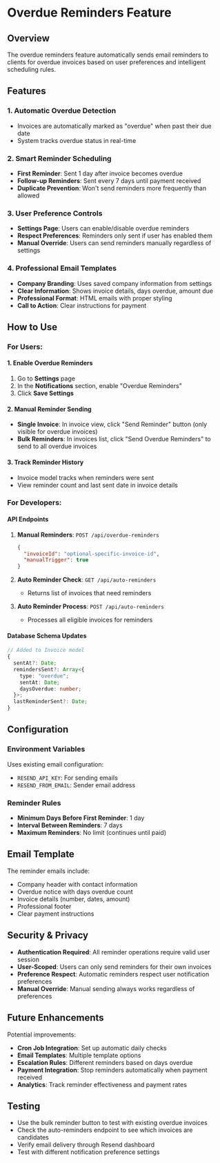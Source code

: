 # Overdue Reminders Feature

## Overview

The overdue reminders feature automatically sends email reminders to clients for overdue invoices based on user preferences and intelligent scheduling rules.

## Features

### 1. Automatic Overdue Detection

- Invoices are automatically marked as "overdue" when past their due date
- System tracks overdue status in real-time

### 2. Smart Reminder Scheduling

- **First Reminder**: Sent 1 day after invoice becomes overdue
- **Follow-up Reminders**: Sent every 7 days until payment received
- **Duplicate Prevention**: Won't send reminders more frequently than allowed

### 3. User Preference Controls

- **Settings Page**: Users can enable/disable overdue reminders
- **Respect Preferences**: Reminders only sent if user has enabled them
- **Manual Override**: Users can send reminders manually regardless of settings

### 4. Professional Email Templates

- **Company Branding**: Uses saved company information from settings
- **Clear Information**: Shows invoice details, days overdue, amount due
- **Professional Format**: HTML emails with proper styling
- **Call to Action**: Clear instructions for payment

## How to Use

### For Users:

#### 1. Enable Overdue Reminders

1. Go to **Settings** page
2. In the **Notifications** section, enable "Overdue Reminders"
3. Click **Save Settings**

#### 2. Manual Reminder Sending

- **Single Invoice**: In invoice view, click "Send Reminder" button (only visible for overdue invoices)
- **Bulk Reminders**: In invoices list, click "Send Overdue Reminders" to send to all overdue invoices

#### 3. Track Reminder History

- Invoice model tracks when reminders were sent
- View reminder count and last sent date in invoice details

### For Developers:

#### API Endpoints

1. **Manual Reminders**: `POST /api/overdue-reminders`

   ```json
   {
     "invoiceId": "optional-specific-invoice-id",
     "manualTrigger": true
   }
   ```

2. **Auto Reminder Check**: `GET /api/auto-reminders`
   - Returns list of invoices that need reminders

3. **Auto Reminder Process**: `POST /api/auto-reminders`
   - Processes all eligible invoices for reminders

#### Database Schema Updates

```typescript
// Added to Invoice model
{
  sentAt?: Date;
  remindersSent?: Array<{
    type: "overdue";
    sentAt: Date;
    daysOverdue: number;
  }>;
  lastReminderSent?: Date;
}
```

## Configuration

### Environment Variables

Uses existing email configuration:

- `RESEND_API_KEY`: For sending emails
- `RESEND_FROM_EMAIL`: Sender email address

### Reminder Rules

- **Minimum Days Before First Reminder**: 1 day
- **Interval Between Reminders**: 7 days
- **Maximum Reminders**: No limit (continues until paid)

## Email Template

The reminder emails include:

- Company header with contact information
- Overdue notice with days overdue count
- Invoice details (number, dates, amount)
- Professional footer
- Clear payment instructions

## Security & Privacy

- **Authentication Required**: All reminder operations require valid user session
- **User-Scoped**: Users can only send reminders for their own invoices
- **Preference Respect**: Automatic reminders respect user notification preferences
- **Manual Override**: Manual sending always works regardless of preferences

## Future Enhancements

Potential improvements:

- **Cron Job Integration**: Set up automatic daily checks
- **Email Templates**: Multiple template options
- **Escalation Rules**: Different reminders based on days overdue
- **Payment Integration**: Stop reminders automatically when payment received
- **Analytics**: Track reminder effectiveness and payment rates

## Testing

- Use the bulk reminder button to test with existing overdue invoices
- Check the auto-reminders endpoint to see which invoices are candidates
- Verify email delivery through Resend dashboard
- Test with different notification preference settings
